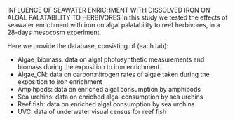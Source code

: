 INFLUENCE OF SEAWATER ENRICHMENT WITH DISSOLVED IRON ON ALGAL PALATABILITY TO HERBIVORES
In this study we tested the effects of seawater enrichment with iron on algal palatability to reef herbivores, in a 28-days mesocosm experiment.

Here we provide the database, consisting of (each tab):
- Algae_biomass: data on algal photosynthetic measurements and biomass during the exposition to iron enrichment
- Algae_CN: data on carbon:nitrogen rates of algae taken during the exposition to iron enrichment
- Ampihpods: data on enriched algal consumption by amphipods
- Sea urchins: data on enriched algal consumption by sea urchins
- Reef fish: data on enriched algal consumption by sea urchins
- UVC: data of underwater visual census for reef fish
